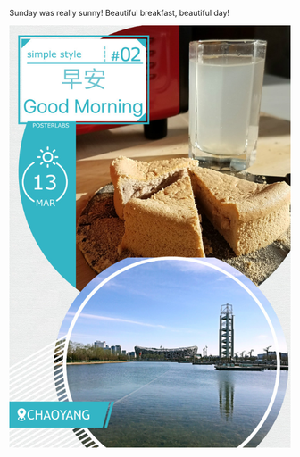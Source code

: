 Sunday was really sunny! Beautiful breakfast, beautiful day!

<img class="img-responsive center-block" src="https://raw.githubusercontent.com/joshua19881228/my_blogs/master/Life_Discovery/Little_Things/figures/20170313.jpg" alt="" width="640"/>